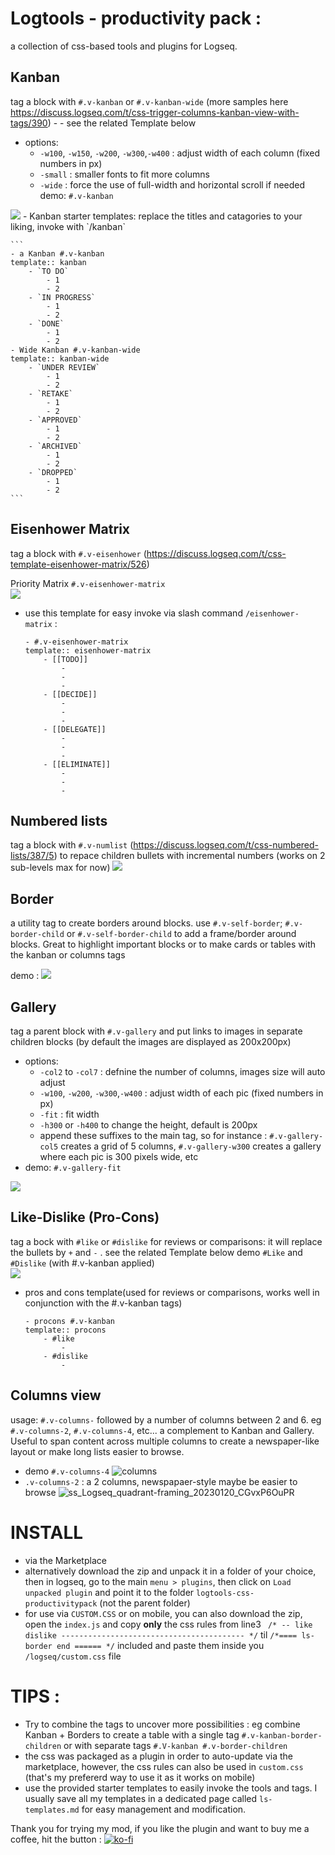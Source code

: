 # Logtools - productivity pack :

a collection of css-based tools and plugins for Logseq.

## Kanban
tag a block with `#.v-kanban` or `#.v-kanban-wide` (more samples here https://discuss.logseq.com/t/css-trigger-columns-kanban-view-with-tags/390) - - see the related Template below
   - options: 
        - `-w100`, `-w150`, `-w200`, `-w300`,`-w400` : adjust width of each column (fixed numbers in px)
        - `-small` : smaller fonts to fit more columns
        - `-wide` : force the use of full-width and horizontal scroll if needed
demo: `#.v-kanban`<br>
<img src="https://user-images.githubusercontent.com/4605693/156956422-9eab8cee-7fbb-4e65-81de-5097c1b96f89.png" max-width="600px">	
  - Kanban starter templates: replace the titles and catagories to your liking, invoke with `/kanban`

	```
	- a Kanban #.v-kanban
	template:: kanban
		- `TO DO`
			- 1
			- 2
		- `IN PROGRESS`
			- 1
			- 2
		- `DONE`
			- 1
			- 2
	- Wide Kanban #.v-kanban-wide
	template:: kanban-wide
		- `UNDER REVIEW`
			- 1
			- 2
		- `RETAKE`
			- 1
			- 2
		- `APPROVED`
			- 1
			- 2
		- `ARCHIVED`
			- 1
			- 2
		- `DROPPED`
			- 1
			- 2
	```    
	
## Eisenhower Matrix

tag a block with `#.v-eisenhower` (https://discuss.logseq.com/t/css-template-eisenhower-matrix/526) 

Priority Matrix  `#.v-eisenhower-matrix`<br>
<img src="https://user-images.githubusercontent.com/4605693/156956223-a9cf13d8-4aa5-4f17-9726-9f5c5a49a3f7.png" max-width="600px">

  - use this template for easy invoke via slash command `/eisenhower-matrix` :
	```
	- #.v-eisenhower-matrix
	template:: eisenhower-matrix
		- [[TODO]]
			-
			-
			-
		- [[DECIDE]]
			-
			-
			-
		- [[DELEGATE]]
			-
			-
			-
		- [[ELIMINATE]]
			-
			-
			-
	```
## Numbered lists
tag a block with `#.v-numlist` (https://discuss.logseq.com/t/css-numbered-lists/387/5) to repace children bullets with incremental numbers (works on 2 sub-levels max for now)
<img src="https://user-images.githubusercontent.com/4605693/157914206-e1220ef0-e14e-47b8-8ded-d86aa5a422b8.png" max-width="600px">

## Border

a utility tag to create borders around blocks.
use `#.v-self-border`; `#.v-border-child` or `#.v-self-border-child` to add a frame/border around blocks. Great to highlight important blocks or to make cards or tables with the kanban or columns tags

demo :
<img src="https://user-images.githubusercontent.com/4605693/156955395-0004e961-4d18-4dc8-9621-8b4168c91b05.png" max-width="600px">


## Gallery

tag a parent block with `#.v-gallery` and put links to images in separate children blocks (by default the images are displayed as 200x200px)
  - options: 
    - `-col2` to `-col7` : defnine the number of columns, images size will auto adjust
    - `-w100`, `-w200`, `-w300`,`-w400` : adjust width of each pic (fixed numbers in px)
    - `-fit` : fit width 
    - `-h300` or `-h400` to change the height, default is 200px
    - append these suffixes to the main tag, so for instance : `#.v-gallery-col5` creates a grid of 5 columns, `#.v-gallery-w300` creates a gallery where each pic is 300 pixels wide, etc
  - demo: `#.v-gallery-fit` 
<img src="https://user-images.githubusercontent.com/4605693/156956622-fc96e39a-4240-4c22-a4e2-a37cd7b75126.png" max-width="600px">

## Like-Dislike (Pro-Cons) 
tag a bock with `#like` or `#dislike` for reviews or comparisons: it will replace the bullets by `+` and `-` . see the related Template below
demo `#Like` and `#Dislike` (with #.v-kanban applied)<br>
<img src="https://user-images.githubusercontent.com/4605693/156959797-88fbfbeb-fd02-48fb-9e4e-6a72974a1f24.png" wmax-idth="600px">
- pros and cons template(used for reviews or comparisons, works well in conjunction with the #.v-kanban tags)
	```
	- procons #.v-kanban
	template:: procons
		- #like
			-
		- #dislike
			-
	```

## Columns view

usage: `#.v-columns-` followed by a number of columns between 2 and 6. eg `#.v-columns-2`, `#.v-columns-4`, etc...
a complement to Kanban and Gallery. Useful to span content across multiple columns to create a newspaper-like layout or make long lists easier to browse.

- demo `#.v-columns-4`
![columns](https://user-images.githubusercontent.com/4605693/213771673-6c3d4f6c-7afc-4700-8a2b-663fdf2b5714.jpg)
- `.v-columns-2` : a 2 columns, newspapaer-style maybe be easier to browse
![ss_Logseq_quadrant-framing_20230120_CGvxP6OuPR](https://user-images.githubusercontent.com/4605693/213774023-730f63d3-caa1-4c22-826c-b5c375c042ce.jpg)

# INSTALL

* via the Marketplace
* alternatively download the zip and unpack it in a folder of your choice, then in logseq, go to the main `menu > plugins`, then click on `Load unpacked plugin` and point it to the folder `logtools-css-productivitypack` (not the parent folder)
* for use via `CUSTOM.CSS` or on mobile, you can also download the zip, open the `index.js` and copy **only** the css rules from line3 ` /* -- like dislike ----------------------------------------- */` til `/*==== ls-border end ====== */` included and paste them inside you `/logseq/custom.css` file


# TIPS : 
- Try to combine the tags to uncover more possibilities : eg combine Kanban + Borders to create a table with a single tag `#.v-kanban-border-children` or with separate tags `#.V-kanban #.v-border-children` 
- the css was packaged as a plugin in order to auto-update via the marketplace, however, the css rules can also be used in `custom.css` (that's my prefererd way to use it as it works on mobile)
- use the provided starter templates to easily invoke the tools and tags. I usually save all my templates in a dedicated page called `ls-templates.md` for easy management and modification.

Thank you for trying my mod, if you like the plugin and want to buy me a coffee, hit the button :
[![ko-fi](https://ko-fi.com/img/githubbutton_sm.svg)](https://ko-fi.com/O5O1BN89Y)


